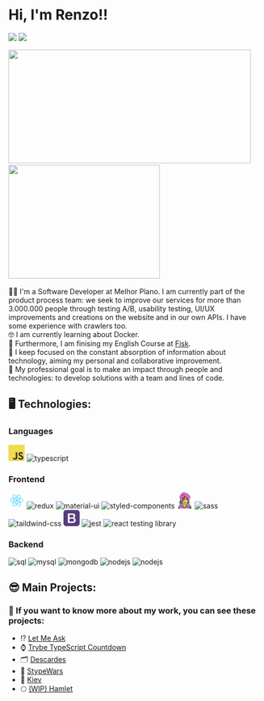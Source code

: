 # Hi, I'm Renzo!!
<a href="https://www.linkedin.com/in/renzo-sevilha/"><img src="https://img.shields.io/badge/linkedin-0077B5.svg?style=for-the-badge&logo=linkedin&logoColor=white"></a>
<a href="mailto:sevilharenzo@gmail.com"><img src="https://img.shields.io/badge/e‑mail-D14836.svg?style=for-the-badge&logo=GMail&logoColor=white"></a>
<p display=flex>
<img height="225" width="480" src="https://user-images.githubusercontent.com/73757018/116011184-17860c00-a5fa-11eb-9208-83af9eb2f3cd.jpg"/>
<img height="225" width="300" src="https://media.giphy.com/media/yoJC2lKmI4ljtpdiJa/giphy.gif"/>
</p>

🧙‍♂️ I'm a Software Developer at Melhor Plano. I am currently part of the product process team: we seek to improve our services for more than 3.000.000 people through testing A/B, usability testing, UI/UX improvements and creations on the website and in our own APIs. I have some experience with crawlers too.
</br>
🤓 I am currently learning about Docker.
</br>
📙 Furthermore, I am finising my English Course at [Fisk](https://fisk.com.br/). 
</br>
🧐 I keep focused on the constant absorption of information about technology, aiming my personal and collaborative improvement. 
</br>
🚀 My professional goal is to make an impact through people and technologies: to develop solutions with a team and lines of code.
## 🖥️ Technologies:
<section>
<h3>Languages</h3>
<p display=flex>
<img height="32" width="32" src="https://raw.githubusercontent.com/github/explore/80688e429a7d4ef2fca1e82350fe8e3517d3494d/topics/javascript/javascript.png" alt="javascript"/>
<img height="32" width="32" src="https://www.svgrepo.com/show/303600/typescript-logo.svg" alt="typescript"/>
<p>
<h3>Frontend</h3>
<p display=flex>
<img height="32" width="32" src="https://raw.githubusercontent.com/github/explore/80688e429a7d4ef2fca1e82350fe8e3517d3494d/topics/react/react.png" 
alt="react"/>
<img height="32" width="32" src="https://cdn.icon-icons.com/icons2/2415/PNG/512/redux_original_logo_icon_146365.png" alt="redux"/>
<img height="32" width="32" src="https://material-ui.com/static/logo_raw.svg" alt="material-ui"/>
<img height="32" width="32" src="https://miro.medium.com/max/636/1*7jRD5QhgARucFKvRHFxpOg.png" alt="styled-components"/>
<img height="32" width="32" src="https://raw.githubusercontent.com/emotion-js/emotion/main/emotion.png" alt="emotion"/>
<img height="32" width="32" src="https://sass-lang.com/assets/img/styleguide/seal-color-aef0354c.png" alt="sass"/>
<img height="32" width="32" src="https://miro.medium.com/max/632/1*5QD8DKhOjRe-gcYjozlLNQ.png" alt="taildwind-css"/>     
<img height="32 width="32" src="https://raw.githubusercontent.com/github/explore/80688e429a7d4ef2fca1e82350fe8e3517d3494d/topics/bootstrap/bootstrap.png" alt="bootstrap"/>
<img height="30" width="30" src="https://seeklogo.com/images/J/jest-logo-F9901EBBF7-seeklogo.com.png" alt="jest"/>
<img height="30" width="30" src="https://testing-library.com/img/octopus-128x128.png" alt="react testing library"/>
</p>
<h3>Backend</h3>                                                                                                               
<p display=flex>
<img height="30" width="30" src="https://desenvolvimentoaberto.files.wordpress.com/2016/11/logoazuresql.png" alt="sql"/>
<img height="30" width="30" src="https://marcas-logos.net/wp-content/uploads/2020/11/MySQL-logo.png" alt="mysql"/>
<img height="30" width="30" src="https://infinapps.com/wp-content/uploads/2018/10/mongodb-logo.png" alt="mongodb"/>                                 
<img height="30" width="30" src="https://walde.co/wp-content/uploads/2016/09/nodejs_logo.png" alt="nodejs"/>
<img height="30" width="30" src="https://khalilstemmler.com/img/blog/sequelize/banner.png" alt="nodejs"/> 
</p>                                                                                                         
</section>                                                                                                         

## 😎 Main Projects:
### 🤔 If you want to know more about my work, you can see these projects:
* ⁉️ [Let Me Ask](https://github.com/RenzoSev/letmeask#how-to-run-the-project)
* ⌚ [Trybe TypeScript Countdown](https://github.com/RenzoSev/typescript-countdown)
* 🗂️ [Descardes](https://github.com/RenzoSev/descardes)                                                                                              
* 👾 [StypeWars](https://github.com/RenzoSev/stypewars)
* 📰 [Kiev](https://github.com/RenzoSev/kiev)
* 🌕 [(WIP) Hamlet](https://github.com/RenzoSev/hamlet)                                                                                                  
